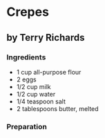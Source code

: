 # Crepes
## by Terry Richards

### Ingredients
* 1 cup all-purpose flour
* 2 eggs
* 1/2 cup milk
* 1/2 cup water
* 1/4 teaspoon salt
* 2 tablespoons butter, melted

### Preparation



